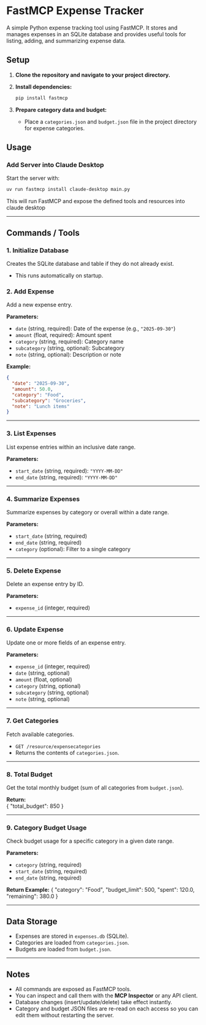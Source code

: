 # FastMCP Expense Tracker

A simple Python expense tracking tool using FastMCP. It stores and manages expenses in an SQLite database and provides useful tools for listing, adding, and summarizing expense data.

## Setup

1. **Clone the repository and navigate to your project directory.**

2. **Install dependencies:**
   ```bash
   pip install fastmcp
   ```

3. **Prepare category data and budget:**
   - Place a `categories.json` and `budget.json` file in the project directory for expense categories.

## Usage

### Add Server into Claude Desktop

Start the server with:
```bash
uv run fastmcp install claude-desktop main.py
```
This will run FastMCP and expose the defined tools and resources into claude desktop

---

## Commands / Tools

### 1. Initialize Database
Creates the SQLite database and table if they do not already exist.
- This runs automatically on startup.

### 2. Add Expense

Add a new expense entry.

**Parameters:**
- `date` (string, required): Date of the expense (e.g., `"2025-09-30"`)
- `amount` (float, required): Amount spent
- `category` (string, required): Category name
- `subcategory` (string, optional): Subcategory
- `note` (string, optional): Description or note

**Example:**
```json
{
  "date": "2025-09-30",
  "amount": 50.0,
  "category": "Food",
  "subcategory": "Groceries",
  "note": "Lunch items"
}
```


---

### 3. List Expenses
List expense entries within an inclusive date range.

**Parameters:**
- `start_date` (string, required): `"YYYY-MM-DD"`
- `end_date` (string, required): `"YYYY-MM-DD"`

---

### 4. Summarize Expenses
Summarize expenses by category or overall within a date range.

**Parameters:**
- `start_date` (string, required)
- `end_date` (string, required)
- `category` (optional): Filter to a single category

---

### 5. Delete Expense
Delete an expense entry by ID.

**Parameters:**
- `expense_id` (integer, required)

---

### 6. Update Expense
Update one or more fields of an expense entry.

**Parameters:**
- `expense_id` (integer, required)
- `date` (string, optional)
- `amount` (float, optional)
- `category` (string, optional)
- `subcategory` (string, optional)
- `note` (string, optional)

---

### 7. Get Categories
Fetch available categories.

- `GET /resource/expensecategories`
- Returns the contents of `categories.json`.

---

### 8. Total Budget
Get the total monthly budget (sum of all categories from `budget.json`).

**Return:**  
{
"total_budget": 850
}

---
### 9. Category Budget Usage
Check budget usage for a specific category in a given date range.

**Parameters:**
- `category` (string, required)
- `start_date` (string, required)
- `end_date` (string, required)

**Return Example:**
{
"category": "Food",
"budget_limit": 500,
"spent": 120.0,
"remaining": 380.0
}


---

## Data Storage

- Expenses are stored in `expenses.db` (SQLite).
- Categories are loaded from `categories.json`.
- Budgets are loaded from `budget.json`.

---

## Notes

- All commands are exposed as FastMCP tools.
- You can inspect and call them with the **MCP Inspector** or any API client.
- Database changes (insert/update/delete) take effect instantly.
- Category and budget JSON files are re-read on each access so you can edit them without restarting the server.


